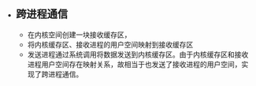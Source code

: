 - ## 跨进程通信
	- 在内核空间创建一块接收缓存区，
	- 将内核缓存区、接收进程的用户空间映射到接收缓存区
	- 发送进程通过系统调用将数据发送到内核缓存区。由于内核缓存区和接收进程用户空间存在映射关系，故相当于也发送了接收进程的用户空间，实现了跨进程通信。